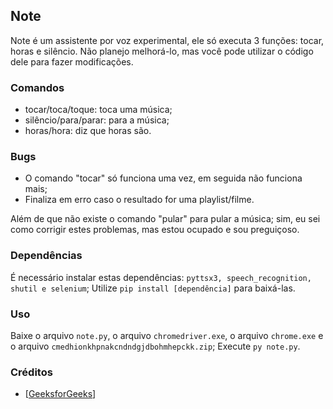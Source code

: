 ## Note

Note é um assistente por voz experimental, ele só executa 3 funções: tocar, horas e silêncio.
Não planejo melhorá-lo, mas você pode utilizar o código dele para fazer modificações.

### Comandos

- tocar/toca/toque: toca uma música;
- silêncio/para/parar: para a música;
- horas/hora: diz que horas são.

### Bugs

- O comando "tocar" só funciona uma vez, em seguida não funciona mais;
- Finaliza em erro caso o resultado for uma playlist/filme.

Além de que não existe o comando "pular" para pular a música; sim, eu sei como corrigir estes problemas, mas estou ocupado e sou preguiçoso.

### Dependências

É necessário instalar estas dependências: ```pyttsx3, speech_recognition, shutil e selenium```;
Utilize `pip install [dependência]` para baixá-las.

### Uso

Baixe o arquivo `note.py`, o arquivo `chromedriver.exe`, o arquivo `chrome.exe` e o arquivo `cmedhionkhpnakcndndgjdbohmhepckk.zip`; Execute `py note.py`.

### Créditos

- [<a href="https://www.geeksforgeeks.org/voice-assistant-using-python]">GeeksforGeeks</a>]
